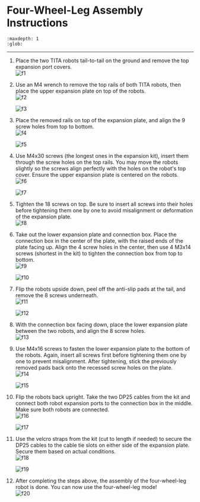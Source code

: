 # Four-Wheel-Leg Assembly Instructions

```{toctree}
:maxdepth: 1
:glob:
```

------
1. Place the two TITA robots tail-to-tail on the ground and remove the top expansion port covers.  
    ![f1](../../_static/f1.png)

2. Use an M4 wrench to remove the top rails of both TITA robots, then place the upper expansion plate on top of the robots.  
   ![f2](../../_static/f2.png)

   ![f3](../../_static/f3.png)
3. Place the removed rails on top of the expansion plate, and align the 9 screw holes from top to bottom.  
   ![f4](../../_static/f4.png)

   ![f5](../../_static/f5.png)
4. Use M4x30 screws (the longest ones in the expansion kit), insert them through the screw holes on the top rails. You may move the robots slightly so the screws align perfectly with the holes on the robot's top cover. Ensure the upper expansion plate is centered on the robots.  
   ![f6](../../_static/f6.png)

   ![f7](../../_static/f7.png)
5. Tighten the 18 screws on top. Be sure to insert all screws into their holes before tightening them one by one to avoid misalignment or deformation of the expansion plate.  
   ![f8](../../_static/f8.png)
6. Take out the lower expansion plate and connection box. Place the connection box in the center of the plate, with the raised ends of the plate facing up. Align the 4 screw holes in the center, then use 4 M3x14 screws (shortest in the kit) to tighten the connection box from top to bottom.  
   ![f9](../../_static/f9.png)

   ![f10](../../_static/f10.png)
7. Flip the robots upside down, peel off the anti-slip pads at the tail, and remove the 8 screws underneath.  
   ![f11](../../_static/f11.png)

   ![f12](../../_static/f12.png)
8. With the connection box facing down, place the lower expansion plate between the two robots, and align the 8 screw holes.  
   ![f13](../../_static/f13.png)
9. Use M4x16 screws to fasten the lower expansion plate to the bottom of the robots. Again, insert all screws first before tightening them one by one to prevent misalignment. After tightening, stick the previously removed pads back onto the recessed screw holes on the plate.  
    ![f14](../../_static/f14.png)

    ![f15](../../_static/f15.png)
10. Flip the robots back upright. Take the two DP25 cables from the kit and connect both robot expansion ports to the connection box in the middle. Make sure both robots are connected.  
    ![f16](../../_static/f16.png)

    ![f17](../../_static/f17.png)
11. Use the velcro straps from the kit (cut to length if needed) to secure the DP25 cables to the cable tie slots on either side of the expansion plate. Secure them based on actual conditions.  
    ![f18](../../_static/f18.png)

    ![f19](../../_static/f19.png)
12. After completing the steps above, the assembly of the four-wheel-leg robot is done. You can now use the four-wheel-leg mode!  
    ![f20](../../_static/f20.png)